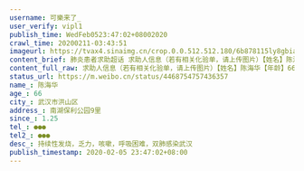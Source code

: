```yaml
---
username: 可樂来了_
user_verify: vipl1
publish_time: WedFeb0523:47:02+08002020
crawl_time: 20200211-03:43:51
imageurl: https://tvax4.sinaimg.cn/crop.0.0.512.512.180/6b878115ly8gbia0dpfbaj20e80e8mxh.jpg?KID=imgbed,tva&Expires=1581374092&ssig=y%2Bn1fbHYme,http://n.sinaimg.cn/photo/5213b46e/20181127/timeline_card_small_super_default.png,https://wx4.sinaimg.cn/orj360/6b878115ly1gblyi0p948j20u0140gql.jpg
content_brief: 肺炎患者求助超话 求助人信息（若有相关化验单，请上传图片）【姓名】陈海华【年龄】66【所在城市】武汉市洪山区【所在小区、社区】南湖保利公园9里【患病时间】1.25【联系方式】●●●【其他紧急联系人】●●●【病情描述】 持续性发烧，乏力，咳嗽，呼吸困难，双肺感染  ...全文
content_full_raw: 求助人信息（若有相关化验单，请上传图片）【姓名】陈海华【年龄】66【所在城市】武汉市洪山区【所在小区、社区】南湖保利公园9里【患病时间】1.25【联系方式】●●●【其他紧急联系人】●●●【病情描述】持续性发烧，乏力，咳嗽，呼吸困难，双肺感染武汉
status_url: https://m.weibo.cn/status/4468754757436357
name_: 陈海华
age_: 66
city_: 武汉市洪山区
address_: 南湖保利公园9里
since_: 1.25
tel_: ●●●
tel2_: ●●●
desc_: 持续性发烧，乏力，咳嗽，呼吸困难，双肺感染武汉
publish_timestamp: 2020-02-05 23:47:02+08:00
---
```

